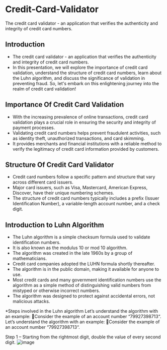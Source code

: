 # Credit-Card-Validator
The credit card validator - an application that verifies the authenticity and integrity of credit card numbers.
## Introduction
* The credit card validator - an application that verifies the authenticity and integrity of credit card numbers.  
* In this presentation, we will explore the importance of credit card validation, understand the structure of credit card numbers, learn about the Luhn algorithm, and discuss the significance of validation in 
  preventing fraud. So, let's embark on this enlightening journey into the realm of credit card validation!
## Importance Of Credit Card Validation 
* With the increasing prevalence of online transactions, credit card validation plays a crucial role in ensuring the security and integrity of payment processes.
* Validating credit card numbers helps prevent fraudulent activities, such as identity theft, unauthorized transactions, and card skimming.
* It provides merchants and financial institutions with a reliable method to verify the legitimacy of credit card information provided by customers.
## Structure Of Credit Card Validator
* Credit card numbers follow a specific pattern and structure that vary across different card issuers.
* Major card issuers, such as Visa, Mastercard, American Express, Discover, have their unique numbering schemes.
* The structure of credit card numbers typically includes a prefix (Issuer Identification Number), a variable-length account number, and a check digit.
## Introduction to Luhn Algorithm
* The Luhn algorithm is a simple checksum formula used to validate identification numbers.
* It is also known as the modulus 10 or mod 10 algorithm.
* The algorithm was created in the late 1960s by a group of mathematicians.
* Credit card companies adopted the LUHN formula shortly thereafter. 
* The algorithm is in the public domain, making it available for anyone to use.
* Most credit cards and many government identification numbers use the algorithm as a simple method of distinguishing valid numbers from mistyped or otherwise incorrect numbers. 
* The algorithm was designed to protect against accidental errors, not malicious attacks.

*Steps involved in the Luhn algorithm
Let’s understand the algorithm with an example: Consider the example of an account number “79927398713“. 
Let’s understand the algorithm with an example: Consider the example of an account number “79927398713“.

Step 1 – Starting from the rightmost digit, double the value of every second digit. 
![image](https://github.com/ayushjais09/Credit-Card-Validator/assets/154812179/d2450623-7109-4e45-ac08-9527b3b3eec1)
